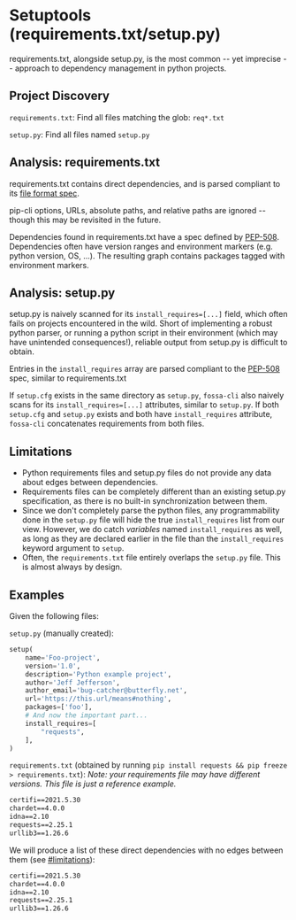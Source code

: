 # Setuptools (requirements.txt/setup.py)

requirements.txt, alongside setup.py, is the most common -- yet imprecise --
approach to dependency management in python projects.

## Project Discovery

`requirements.txt`: Find all files matching the glob: `req*.txt`

`setup.py`: Find all files named `setup.py`

## Analysis: requirements.txt

requirements.txt contains direct dependencies, and is parsed compliant to its
[file format spec][requirements-file-format].

pip-cli options, URLs, absolute paths, and relative paths are ignored -- though
this may be revisited in the future.

Dependencies found in requirements.txt have a spec defined by
[PEP-508][pep-508]. Dependencies often have version ranges and environment
markers (e.g. python version, OS, ...). The resulting graph contains packages
tagged with environment markers.

## Analysis: setup.py

setup.py is naively scanned for its `install_requires=[...]` field, which often
fails on projects encountered in the wild. Short of implementing a robust python
parser, or running a python script in their environment (which may have
unintended consequences!), reliable output from setup.py is difficult to obtain.

Entries in the `install_requires` array are parsed compliant to the
[PEP-508][pep-508] spec, similar to requirements.txt

If `setup.cfg` exists in the same directory as `setup.py`, `fossa-cli` also naively 
scans for its `install_requires=[...]` attributes, similar to `setup.py`. If both `setup.cfg` and
`setup.py` exists and both have `install_requires` attribute, `fossa-cli` concatenates requirements
from both files.

[setup.cfg docs]: https://setuptools.pypa.io/en/latest/userguide/declarative_config.html
[requirements-file-format]: https://pip.pypa.io/en/stable/cli/pip_install/#requirements-file-format
[pep-508]: https://www.python.org/dev/peps/pep-0508/

## Limitations

* Python requirements files and setup.py files do not provide any data about edges between dependencies.
* Requirements files can be completely different than an existing setup.py specification, as there is no built-in
synchronization between them.
* Since we don't completely parse the python files, any programmability done in the `setup.py` file will hide the
true `install_requires` list from our view.  However, we do catch *variables* named `install_requires` as well, as
long as they are declared earlier in the file than the `install_requires` keyword argument to `setup`.
* Often, the `requirements.txt` file entirely overlaps the `setup.py` file.  This is almost always by design.

## Examples

Given the following files:

`setup.py` (manually created):

```python
setup(
    name='Foo-project',
    version='1.0',
    description='Python example project',
    author='Jeff Jefferson',
    author_email='bug-catcher@butterfly.net',
    url='https://this.url/means#nothing',
    packages=['foo'],
    # And now the important part...
    install_requires=[  
        "requests",
    ],
)
```

`requirements.txt` (obtained by running `pip install requests && pip freeze > requirements.txt`):
*Note: your requirements file may have different versions. This file is just a reference example.*

```txt
certifi==2021.5.30
chardet==4.0.0
idna==2.10
requests==2.25.1
urllib3==1.26.6
```

We will produce a list of these direct dependencies with no edges between them (see [#limitations](#limitations)):

```txt
certifi==2021.5.30
chardet==4.0.0
idna==2.10
requests==2.25.1
urllib3==1.26.6
```

